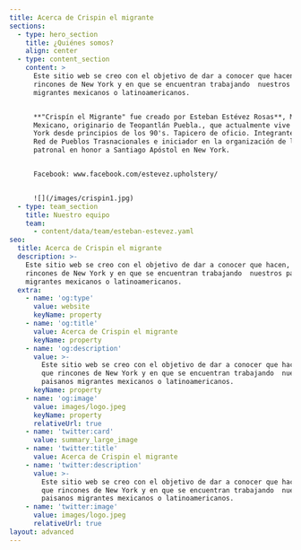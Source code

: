 ```yaml
---
title: Acerca de Crispin el migrante
sections:
  - type: hero_section
    title: ¿Quiénes somos?
    align: center
  - type: content_section
    content: >
      Este sitio web se creo con el objetivo de dar a conocer que hacen, en que
      rincones de New York y en que se encuentran trabajando  nuestros paisanos
      migrantes mexicanos o latinoamericanos.


      **"Crispín el Migrante" fue creado por Esteban Estévez Rosas**, Migrante
      Mexicano, originario de Teopantlán Puebla., que actualmente vive en New
      York desde principios de los 90's. Tapicero de oficio. Integrante de  la
      Red de Pueblos Trasnacionales e iniciador en la organización de la fiesta
      patronal en honor a Santiago Apóstol en New York.


      Facebook: www.facebook.com/estevez.upholstery/


      ![](/images/crispin1.jpg)
  - type: team_section
    title: Nuestro equipo
    team:
      - content/data/team/esteban-estevez.yaml
seo:
  title: Acerca de Crispin el migrante
  description: >-
    Este sitio web se creo con el objetivo de dar a conocer que hacen, en que
    rincones de New York y en que se encuentran trabajando  nuestros paisanos
    migrantes mexicanos o latinoamericanos.
  extra:
    - name: 'og:type'
      value: website
      keyName: property
    - name: 'og:title'
      value: Acerca de Crispin el migrante
      keyName: property
    - name: 'og:description'
      value: >-
        Este sitio web se creo con el objetivo de dar a conocer que hacen, en
        que rincones de New York y en que se encuentran trabajando  nuestros
        paisanos migrantes mexicanos o latinoamericanos.
      keyName: property
    - name: 'og:image'
      value: images/logo.jpeg
      keyName: property
      relativeUrl: true
    - name: 'twitter:card'
      value: summary_large_image
    - name: 'twitter:title'
      value: Acerca de Crispin el migrante
    - name: 'twitter:description'
      value: >-
        Este sitio web se creo con el objetivo de dar a conocer que hacen, en
        que rincones de New York y en que se encuentran trabajando  nuestros
        paisanos migrantes mexicanos o latinoamericanos.
    - name: 'twitter:image'
      value: images/logo.jpeg
      relativeUrl: true
layout: advanced
---
```

